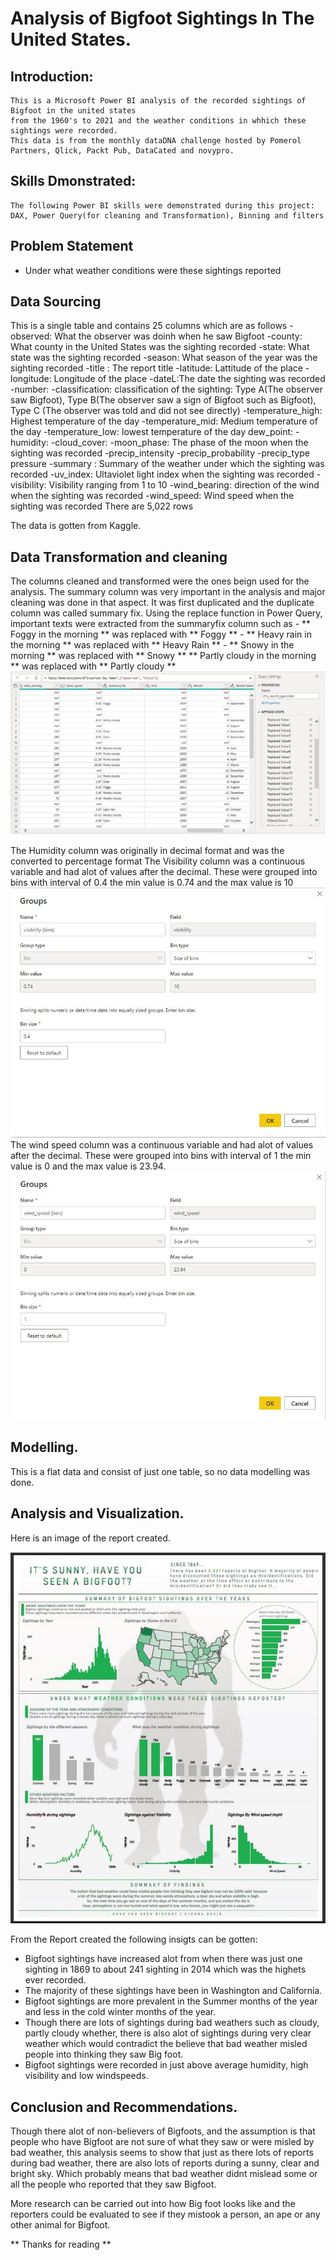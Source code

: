 # Analysis of Bigfoot Sightings In The United States.

## Introduction:
    This is a Microsoft Power BI analysis of the recorded sightings of Bigfoot in the united states
    from the 1960's to 2021 and the weather conditions in whhich these sightings were recorded.
    This data is from the monthly dataDNA challenge hosted by Pomerol Partners, Qlick, Packt Pub, DataCated and novypro.

## Skills Dmonstrated:
    The following Power BI skills were demonstrated during this project:
    DAX, Power Query(for cleaning and Transformation), Binning and filters

## Problem Statement
 - Under what weather conditions were these sightings reported

## Data Sourcing
This is a single table and contains 25 columns which are as follows
    -observed: What the observer was doinh when he saw Bigfoot
    -county: What county in the United States was the sighting recorded
    -state: What state was the sighting recorded
    -season: What season of the year was the sighting recorded
    -title : The report title
    -latitude: Lattitude of the place
    -longitude: Longitude of the place
    -dateL:The date the sighting was recorded
    -number:
    -classification: classification of the sighting: Type A(The observer saw Bigfoot), Type B(The observer saw a sign of Bigfoot such as Bigfoot), Type C (The observer was told and did not see directly)
    -temperature_high: Highest temperature of the day
    -temperature_mid: Medium temperature of the day
    -temperature_low: lowest temperature of the day
     dew_point:
    -humidity:
    -cloud_cover:
    -moon_phase: The phase of the moon when the sighting was recorded
    -precip_intensity
    -precip_probability
    -precip_type pressure
    -summary : Summary of the weather under which the sighting was recorded
    -uv_index: Ultaviolet light index when the sighting was recorded
    -visibility: Visibility ranging from 1 to 10
    -wind_bearing: direction of the wind when the sighting was recorded
    -wind_speed: Wind speed when the sighting was recorded
There are 5,022 rows

The data is gotten from Kaggle.

## Data Transformation and cleaning
The columns cleaned and transformed were the ones beign used for the analysis.
The summary column was very important in the analysis and major cleaning was done in that aspect.
 It was first duplicated and the duplicate column was called summary fix. Using the replace function in Power Query, important texts were extracted from the summaryfix column such as
    - ** Foggy in the morning ** was replaced with ** Foggy **
    - ** Heavy rain in the morning ** was replaced with ** Heavy Rain **
    - ** Snowy in the morning ** was replaced with ** Snowy **
    ** Partly cloudy in the morning ** was replaced with ** Partly cloudy **
![](powerQuery.JPG)

The Humidity column was originally in decimal format and was the converted to percentage format
The Visibility column was a continuous variable and had alot of values after the decimal. These were grouped into bins with interval of 0.4
the min value is 0.74 and the max value is 10
![](binning_visibility.JPG)
The wind speed column was a continuous variable and had alot of values after the decimal. These were grouped into bins with interval of 1
the min value is 0 and the max value is 23.94.
![](binning_wind.JPG)

## Modelling.
This is a flat data and consist of just one table, so no data modelling was done.

## Analysis and Visualization.
Here is an image of the report created.

![](report.JPG)

From the Report created the following insigts can be gotten:
- Bigfoot sightings have increased alot from when there was just one sighting in 1869 to about 241 sighting in 2014 which was the highets ever recorded.
- The majority of these sightings have been in Washington and California.
- Bigfoot sightings are more prevalent in the Summer months of the year and less in the cold winter months of the year.
- Though there are lots of sightings during bad weathers such as cloudy, partly cloudy whether, there is also alot of sightings during very clear weather which would contradict the believe that bad weather misled people into thinking they saw Big foot.
- Bigfoot sightings were recorded in just above average humidity, high visibility and low windspeeds.

## Conclusion and Recommendations.
Though there alot of non-believers of Bigfoots, and the assumption is that people who have Bigfoot are not sure of what they saw or were misled by bad weather,
this analysis seems to show that just as there lots of reports during bad weather, there are also lots of reports during a sunny, clear and bright sky. Which probably means that
bad weather didnt mislead some or all the people who reported that they saw Bigfoot.

More research can be carried out into how Big foot looks like and the reporters could be evaluated to see if they mistook a person, an ape or any other animal for Bigfoot.

** Thanks for reading **
